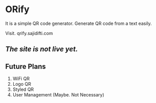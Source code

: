 # ORify

It is a simple QR code generator. Generate QR code from a text easily.

Visit. qrify.sajidifti.com

## *The site is not live yet.*

## Future Plans

1. WiFi QR
2. Logo QR
4. Styled QR
5. User Management (Maybe. Not Necessary)
